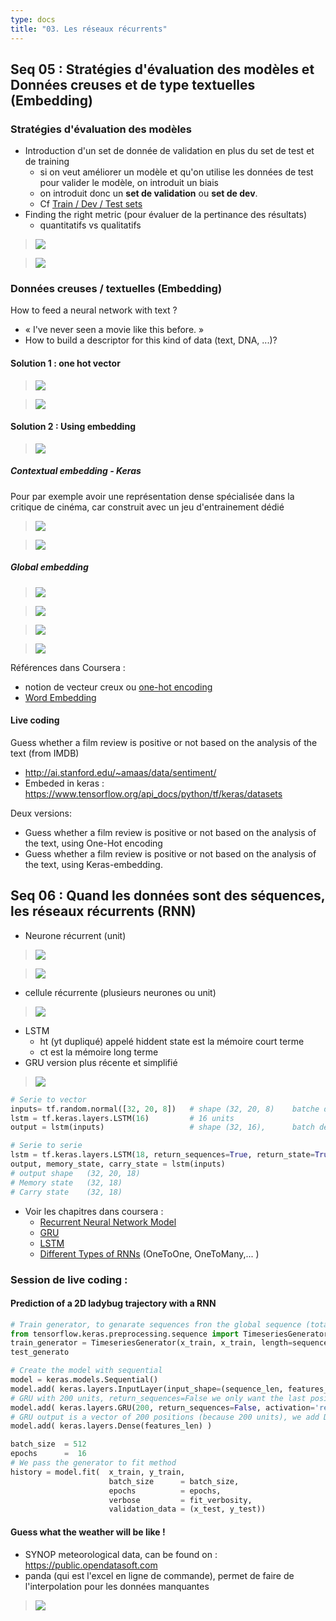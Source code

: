 ```yaml
---
type: docs
title: "03. Les réseaux récurrents"
---
```


## Seq 05 :  Stratégies d'évaluation des modèles et Données creuses et de type textuelles (Embedding)

### Stratégies d'évaluation des modèles

- Introduction d'un set de donnée de validation en plus du set de test et de training
    - si on veut améliorer un modèle et qu'on utilise les données de test pour valider le modèle, on introduit un biais
    - on introduit donc un **set de validation** ou **set de dev**.
    - Cf [Train / Dev / Test sets](/deeplearning/deep-learning-specialization/c2-improving-deep-neural-networks/week1/#train--dev--test-sets)
- Finding the right metric (pour évaluer de la pertinance des résultats)
    - quantitatifs vs qualitatifs

> <img src="./images/img_2023-08-18_13-41-54.png">

> <img src="./images/img_2023-08-18_13-41-57.png">

### Données creuses / textuelles (Embedding)

How to feed a neural network with text ?
- « I've never seen a movie like this before. »
- How to build a descriptor for this kind of data (text, DNA, ...)?

#### Solution 1 : one hot vector

> <img src="./images/img_2023-08-20_09-51-36.png">

> <img src="./images/img_2023-08-20_09-51-57.png">

#### Solution 2 : Using embedding

> <img src="./images/img_2023-08-20_10-00-44.png">

##### Contextual embedding - Keras

Pour par exemple avoir une représentation dense spécialisée dans la critique de cinéma, car construit avec un jeu d'entrainement dédié

> <img src="./images/img_2023-08-20_10-07-01.png">

> <img src="./images/img_2023-08-20_10-10-52.png">

##### Global embedding

> <img src="./images/img_2023-08-20_10-13-01.png">

> <img src="./images/img_2023-08-20_10-13-04.png">

> <img src="./images/img_2023-08-20_10-13-07.png">

> <img src="./images/img_2023-08-20_10-13-09.png">



Références dans Coursera :
- notion de vecteur creux ou [one-hot encoding](/deeplearning/deep-learning-specialization/c5-recurrent-neural-networks/week1/#notation )
- [Word Embedding](/deeplearning/deep-learning-specialization/c5-recurrent-neural-networks/week2/#using-word-embeddings)


#### Live coding

Guess whether a film review is positive or not based on the analysis of the text (from IMDB)
- http://ai.stanford.edu/~amaas/data/sentiment/
- Embeded in keras : https://www.tensorflow.org/api_docs/python/tf/keras/datasets

Deux versions:
- Guess whether a film review is positive or not based on the analysis of the text, using One-Hot encoding
- Guess whether a film review is positive or not based on the analysis of the text, using Keras-embedding.


## Seq 06 :  Quand les données sont des séquences, les réseaux récurrents (RNN)

- Neurone récurrent (unit)

> <img src="./images/img_2023-08-19_10-36-05.png">

> <img src="./images/img_2023-08-19_10-36-38.png">

- cellule récurrente (plusieurs neurones ou unit)

> <img src="./images/img_2023-08-19_10-44-09.png">

- LSTM
    - ht (yt dupliqué) appelé hiddent state est la mémoire court terme
    - ct est la mémoire long terme
- GRU version plus récente et simplifié
> <img src="./images/img_2023-08-19_10-46-10.png">


 
```python
# Serie to vector
inputs= tf.random.normal([32, 20, 8])   # shape (32, 20, 8)    batche de 32 sequences de 20 vecteurs de taille 8 
lstm = tf.keras.layers.LSTM(16)         # 16 units
output = lstm(inputs)                   # shape (32, 16),      batch de 32 Yt de taille 16 (car 16 units) 

# Serie to serie
lstm = tf.keras.layers.LSTM(18, return_sequences=True, return_state=True)
output, memory_state, carry_state = lstm(inputs)    
# output shape   (32, 20, 18)
# Memory state   (32, 18)
# Carry state    (32, 18)
```


- Voir les chapitres dans coursera : 
    - [Recurrent Neural Network Model](/deeplearning/deep-learning-specialization/c5-recurrent-neural-networks/week1/#why-sequence-models)
    - [GRU](/deeplearning/deep-learning-specialization/c5-recurrent-neural-networks/week1/#gated-recurrent-unit-gru) 
    - [LSTM](/deeplearning/deep-learning-specialization/c5-recurrent-neural-networks/week1/#long-short-term-memory-lstm)
    - [Different Types of RNNs](/deeplearning/deep-learning-specialization/c5-recurrent-neural-networks/week1/#different-types-of-rnns) (OneToOne, OneToMany,... )




### Session de live coding :

#### Prediction of a 2D ladybug trajectory with a RNN

```python
# Train generator, to genarate sequences fron the global sequence (total of the position)
from tensorflow.keras.preprocessing.sequence import TimeseriesGenerator
train_generator = TimeseriesGenerator(x_train, x_train, length=sequence_len,  batch_size=batch_size)
test_generato
```

```python
# Create the model with sequential
model = keras.models.Sequential()
model.add( keras.layers.InputLayer(input_shape=(sequence_len, features_len)) )
# GRU with 200 units, return_sequences=False we only want the last position (sequence to vector)
model.add( keras.layers.GRU(200, return_sequences=False, activation='relu') )
# GRU output is a vector of 200 positions (because 200 units), we add Dense layer of 2 (x,y)
model.add( keras.layers.Dense(features_len) )

```

```python
batch_size  = 512
epochs      =  16
# We pass the generator to fit method
history = model.fit(  x_train, y_train,
                      batch_size      = batch_size,
                      epochs          = epochs,
                      verbose         = fit_verbosity,
                      validation_data = (x_test, y_test))

```

#### Guess what the weather will be like !

- SYNOP meteorological data, can be found on : https://public.opendatasoft.com  
- panda (qui est l'excel en ligne de commande), permet de faire de l'interpolation pour les données manquantes

> <img src="./images/img_2023-08-19_15-04-11.png">

